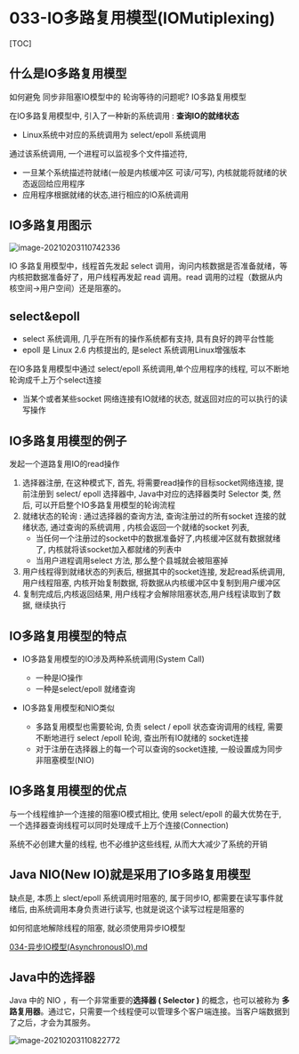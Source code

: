 # 033-IO多路复用模型(IOMutiplexing)

[TOC]

## 什么是IO多路复用模型

如何避免 同步非阻塞IO模型中的 轮询等待的问题呢? IO多路复用模型

在IO多路复用模型中, 引入了一种新的系统调用 :  **查询IO的就绪状态**

- Linux系统中对应的系统调用为 select/epoll 系统调用

通过该系统调用, 一个进程可以监视多个文件描述符,

- 一旦某个系统描述符就绪(一般是内核缓冲区 可读/可写), 内核就能将就绪的状态返回给应用程序
- 应用程序根据就绪的状态,进行相应的IO系统调用

## IO多路复用图示

![image-20210203110742336](../../../assets/image-20210203110742336.png)

IO 多路复用模型中，线程首先发起 select 调用，询问内核数据是否准备就绪，等内核把数据准备好了，用户线程再发起 read 调用。read 调用的过程（数据从内核空间->用户空间）还是阻塞的。

## select&epoll

- select  系统调用, 几乎在所有的操作系统都有支持, 具有良好的跨平台性能
- epoll 是 Linux 2.6 内核提出的, 是select 系统调用Linux增强版本

在IO多路复用模型中通过 select/epoll 系统调用,单个应用程序的线程, 可以不断地轮询成千上万个select连接

- 当某个或者某些socket 网络连接有IO就绪的状态, 就返回对应的可以执行的读写操作

## IO多路复用模型的例子

发起一个道路复用IO的read操作

1. 选择器注册, 在这种模式下, 首先, 将需要read操作的目标socket网络连接, 提前注册到 select/ epoll 选择器中, Java中对应的选择器类时 Selector 类, 然后, 可以开启整个IO多路复用模型的轮询流程
2. 就绪状态的轮询 : 通过选择器的查询方法, 查询注册过的所有socket 连接的就绪状态, 通过查询的系统调用 , 内核会返回一个就绪的socket 列表, 
   - 当任何一个注册过的socket中的数据准备好了,内核缓冲区就有数据就绪了, 内核就将该socket加入都就绪的列表中
   - 当用户进程调用select 方法, 那么整个县城就会被阻塞掉
3. 用户线程得到就绪状态的列表后, 根据其中的socket连接, 发起read系统调用, 用户线程阻塞, 内核开始复制数据, 将数据从内核缓冲区中复制到用户缓冲区
4. 复制完成后,内核返回结果, 用户线程才会解除阻塞状态,用户线程读取到了数据, 继续执行

## IO多路复用模型的特点

- IO多路复用模型的IO涉及两种系统调用(System Call)
  - 一种是IO操作
  - 一种是select/epoll 就绪查询

- IO多路复用模型和NIO类似
  - 多路复用模型也需要轮询, 负责 select / epoll 状态查询调用的线程, 需要不断地进行 select /epoll 轮询, 查出所有IO就绪的 socket连接
  - 对于注册在选择器上的每一个可以查询的socket连接, 一般设置成为同步非阻塞模型(NIO)

## IO多路复用模型的优点

与一个线程维护一个连接的阻塞IO模式相比, 使用 select/epoll 的最大优势在于, 一个选择器查询线程可以同时处理成千上万个连接(Connection)

系统不必创建大量的线程, 也不必维护这些线程, 从而大大减少了系统的开销

## Java NIO(New IO)就是采用了IO多路复用模型

缺点是, 本质上 slect/epoll 系统调用时阻塞的, 属于同步IO, 都需要在读写事件就绪后, 由系统调用本身负责进行读写, 也就是说这个读写过程是阻塞的

如何彻底地解除线程的阻塞, 就必须使用异步IO模型

[034-异步IO模型(AsynchronousIO).md](034-异步IO模型(AsynchronousIO).md) 

## Java中的选择器

Java 中的 NIO ，有一个非常重要的**选择器 ( Selector )** 的概念，也可以被称为 **多路复用器**。通过它，只需要一个线程便可以管理多个客户端连接。当客户端数据到了之后，才会为其服务。

![image-20210203110822772](../../../assets/image-20210203110822772.png)